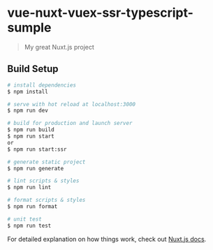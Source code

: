 # vue-nuxt-vuex-ssr-typescript-sumple

> My great Nuxt.js project

## Build Setup

```bash
# install dependencies
$ npm install

# serve with hot reload at localhost:3000
$ npm run dev

# build for production and launch server
$ npm run build
$ npm run start
or
$ npm run start:ssr

# generate static project
$ npm run generate

# lint scripts & styles
$ npm run lint

# format scripts & styles
$ npm run format

# unit test
$ npm run test
```

For detailed explanation on how things work, check out [Nuxt.js docs](https://nuxtjs.org).
